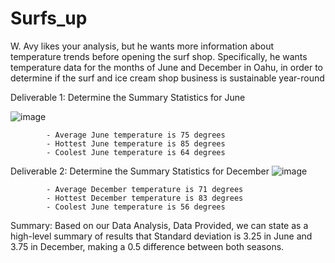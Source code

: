 # Surfs_up

W. Avy likes your analysis, but he wants more information about temperature trends before opening the surf shop. Specifically, he wants temperature data for the months of June and December in Oahu, in order to determine if the surf and ice cream shop business is sustainable year-round

Deliverable 1: Determine the Summary Statistics for June

![image](https://user-images.githubusercontent.com/103547108/175783678-9e069615-f8e1-49fa-ab95-d73b0371f439.png)
            
            - Average June temperature is 75 degrees
            - Hottest June temperature is 85 degrees
            - Coolest June temperature is 64 degrees


Deliverable 2: Determine the Summary Statistics for December
![image](https://user-images.githubusercontent.com/103547108/175783691-5ed9447d-de1c-40b0-980f-1e68c96cf3d7.png)

            - Average December temperature is 71 degrees
            - Hottest December temperature is 83 degrees
            - Coolest June temperature is 56 degrees

Summary: Based on our Data Analysis, Data Provided, we can state as a high-level summary of results that Standard deviation is 3.25 in June and 3.75 in December, making a 0.5 difference between both seasons.

